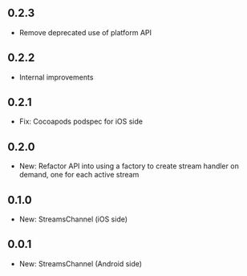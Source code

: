 ## 0.2.3

- Remove deprecated use of platform API

## 0.2.2

- Internal improvements

## 0.2.1

- Fix: Cocoapods podspec for iOS side

## 0.2.0

- New: Refactor API into using a factory to create stream handler on demand, one for each active stream

## 0.1.0

- New: StreamsChannel (iOS side)

## 0.0.1

- New: StreamsChannel (Android side)
